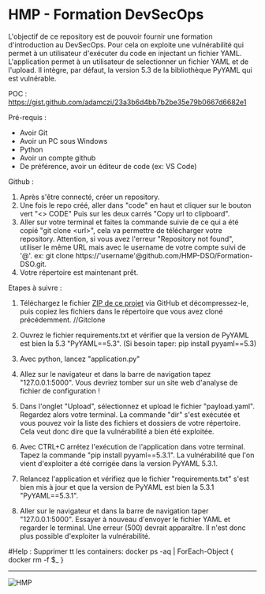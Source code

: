 # HMP - Formation DevSecOps

L'objectif de ce repository est de pouvoir fournir une formation d'introduction au DevSecOps. Pour cela on exploite une vulnérabilité qui permet à un utilisateur d'exécuter du code en injectant un fichier YAML.
L'application permet à un utilisateur de selectionner un fichier YAML et de l'upload. Il intègre, par défaut, la version 5.3 de la bibliothèque PyYAML qui est vulnérable. 

POC : https://gist.github.com/adamczi/23a3b6d4bb7b2be35e79b0667d6682e1

Pré-requis :
- Avoir Git
- Avoir un PC sous Windows
- Python 
- Avoir un compte github
- De préférence, avoir un éditeur de code (ex: VS Code)

Github :
1) Après s'être connecté, créer un repository.
2) Une fois le repo créé, aller dans "code" en haut et cliquer sur le bouton vert "<> CODE" Puis sur les deux carrés "Copy url to clipboard".
3) Aller sur votre terminal et faites la commande suivie de ce qui a été copié "git clone \<url\>", cela va permettre de télécharger votre repository. Attention, si vous avez l'erreur "Repository not found", utiliser le même URL mais avec le username de votre compte suivi de '@'. ex: git clone https://'username'@github.com/HMP-DSO/Formation-DSO.git.
5) Votre répertoire est maintenant prêt.

Etapes à suivre :

1) Téléchargez le fichier [ZIP de ce projet](https://github.com/HMP-DSO/Formation-DSO/archive/refs/heads/main.zip) via GitHub et décompressez-le, puis copiez les fichiers dans le répertoire que vous avez cloné précédemment. //Gitclone

2) Ouvrez le fichier requirements.txt et vérifier que la version de PyYAML est bien la 5.3 "PyYAML==5.3". (Si besoin taper: pip install pyyaml==5.3)

3) Avec python, lancez "application.py"

4) Allez sur le navigateur et dans la barre de navigation tapez "127.0.0.1:5000". Vous devriez tomber sur un site web d'analyse de fichier de configuration !

5) Dans l'onglet "Upload", sélectionnez et upload le fichier "payload.yaml". Regardez alors votre terminal. La commande "dir" s'est exécutée et vous pouvez voir la liste des fichiers et dossiers de votre répertoire. Cela veut donc dire que la vulnérabilité a bien été exploitée.

6) Avec CTRL+C arrétez l'exécution de l'application dans votre terminal. Tapez la commande "pip install pyyaml==5.3.1". La vulnérabilité que l'on vient d'exploiter a été corrigée dans la version PyYAML 5.3.1.

7) Relancez l'application et vérifiez que le fichier "requirements.txt" s'est bien mis à jour et que la version de PyYAML est bien la 5.3.1 "PyYAML==5.3.1".

8) Aller sur le navigateur et dans la barre de navigation taper "127.0.0.1:5000". Essayer à nouveau d'envoyer le fichier YAML et regarder le terminal. Une erreur (500) devrait apparaître. Il n'est donc plus possible d'exploiter la vulnérabilité.

#Help :
Supprimer tt les containers:
docker ps -aq | ForEach-Object { docker rm -f $_ } 
   
____________________________________________________________________________________________________________
   ![HMP](https://github.com/user-attachments/assets/e7576c9a-c7bd-4150-aba2-9adee745a976)


